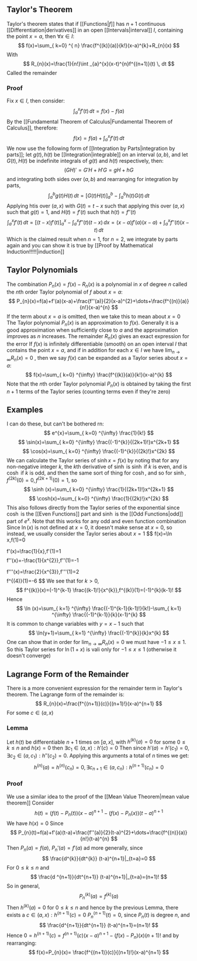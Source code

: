 ## Taylor's Theorem
Taylor's theorem states that if [[Functions|$f$]] has $n+1$ continuous [[Differentiation|derivatives]] in an open [[Intervals|interval]] $I$, containing the point $x=a$, then $\forall x\in I$:
$$
f(x)=\sum_{ k=0} ^{ n}  \frac{f^{(k)}(a)}{k!}(x-a)^{k}+R_{n}(x)
$$
With
$$
R_{n}(x)=\frac{1}{n!}\int _{a}^{x}(x-t)^{n}f^{(n+1)}(t) \, dt 
$$
Called the remainder
### Proof
Fix $x\in I$, then consider:
$$
\int _{a}^{x}f'(t) \, dt =f(x)-f(a)
$$
By the [[Fundamental Theorem of Calculus|Fundamental Theorem of Calculus]], therefore:
$$
f(x)=f(a)+\int _{a}^{x}f'(t) \, dt 
$$
We now use the following form of [[Integration by Parts|integration by parts]]; let $g(t),h(t)$ be [[Integration|integrable]] on an interval $(a,b)$, and let $G(t),H(t)$ be indefinite integrals of $g(t)$ and $h(t)$ respectively, then:
$$
(GH)'=G'H+H'G=gH+hG
$$
and integrating both sides over $(a,b)$ and rearranging for integration by parts,
$$
\int ^{b}_{a} g(t)H(t) \, dt =[G(t)H(t)]_{a}^{b}-\int ^{b}_{a} h(t)G(t) \, dt 
$$
    Applying htis over $(a,x)$ with $G(t)=t-x$ such that applying this over $(a,x)$ such that $g(t)=1$, and $H(t)=f'(t)$ such that $h(t)=f''(t)$
    $$
\int ^{x}_{a} f'(t) \, dt =[(t-x)f'(t)]_{a}^{x}-\int ^{x}_{a}  f''(t)(t-x) \, dx =(x-a)f'(a)(x-a)+\int _{a}^{x}f''(t)(x-t) \, dt 
$$
Which is the claimed result when $n=1$, for $n=2$, we integrate by parts again and you can show it is true by [[Proof by Mathematical Induction!!!!!|induction]] 
## Taylor Polynomials
The combination $P_{n}(x)=f(x)-R_{n}(x)$ is a polynomial in $x$ of degree $n$ called the $n$th order Taylor polynomial of $f$ about $x=a$:
$$
P_{n}(x)=f(a)+f'(a)(x-a)+\frac{f''(a)}{2}(x-a)^{2}+\dots+\frac{f^{(n)}(a)}{n!}(x-a)^{n}
$$
If the term about $x=a$ is omitted, then we take this to mean about $x=0$
The Taylor polynomial $P_{n}(x)$ is an approximation to $f(x)$. Generally it is a good approximation when sufficiently close to $a$ and the approximation improves as $n$ increases. The remainder $R_{n}(x)$ gives an exact expression for the error
If $f(x)$ is infinitely differentiable (smooth) on an open interval $I$ that contains the point $x=a$, and if in addition for each $x\in I$ we have $\lim_{ n \to \infty }R_{n}(x)=0$ , then we say $f(x)$ can be expanded as a Taylor series about $x=a$:
$$
f(x)=\sum_{ k=0} ^{\infty}  \frac{f^{(k)}(a)}{k!}(x-a)^{k}
$$
Note that the $n$th order Taylor polynomial $P_{n}(x)$ is obtained by taking the first $n+1$ terms of the Taylor series (counting terms even if they're zero)
## Examples
I can do these, but can't be bothered rn:
$$
e^{x}=\sum_{ k=0} ^{\infty}  \frac{1}{k!}
$$
$$
\sin(x)=\sum_{ k=0} ^{\infty}  \frac{(-1)^{k}}{(2k+1)!}x^{2k+1}
$$
$$
\cos(x)=\sum_{ k=0} ^{\infty}  \frac{(-1)^{k}}{(2k)!}x^{2k}
$$
We can calculate the Taylor series of $\sinh x=f(x)$ by noting that for any non-negative integer $k$, the $k$th derivative of $\sinh$ is $\sinh$ if $k$ is even, and is $\cosh$ if $k$ is odd, and then the same sort of thing for $\cosh$, and so for $\sinh$, $f^{(2k)}(0)=0,f^{(2k+1)}(0)=1$, so
$$
\sinh (x)=\sum_{ k=0} ^{\infty} \frac{1}{(2k+1)!}x^{2k+1}
$$
$$
\cosh(x)=\sum_{ k=0} ^{\infty}  \frac{1}{(2k)!}x^{2k}
$$
This also follows directly from the Taylor series of the exponential since $\cosh$ is the [[Even Functions]] part and $\sinh$ is the [[Odd Functions|odd]] part of $e^{ x }$. Note that this works for any odd and even function combination
Since $\ln (x)$ is not defined at $x=0$, it doesn't make sense at $x=0$, so instead, we usually consider the Taylor series about $x=1$
$$
f(x)=\ln x,f(1)=0

$$
$$
 f'(x)=\frac{1}{x},f'(1)=1
$$
$$
 f''(x)=-\frac{1}{x^{2}},f''(1)=-1

$$
$$
 f'''(x)=\frac{2}{x^{3}},f'''(1)=2
$$
$$
 f^{(4)}(1)=-6
$$
We see that for $k>0$, 
$$
f^{(k)}(x)=(-1)^{k-1} \frac{(k-1)!}{x^{k}},f^{(k)}(1)=(-1)^{k}(k-1)!
$$
Hence 
$$
\ln (x)=\sum_{ k=1} ^{\infty}  \frac{(-1)^{k-1}(k-1)!}{k!}-\sum_{ k=1} ^{\infty}  \frac{(-1)^{k-1}}{k}(x-1)^{k}
$$
It is common to change variables with $y=x-1$ such that
$$
\ln(y+1)=\sum_{ k=1} ^{\infty}  \frac{(-1)^{k}}{k}x^{k}
$$
One can show that in order for $\lim_{ n \to \infty }R_{n}(x)=0$ we must have $-1\leq x\leq 1$. So this Taylor series for $\ln(1+x)$ is vali only for $-1\leq x\leq 1$ (otherwise it doesn't converge)
## Lagrange Form of the Remainder
There is a more convenient expression for the remainder term in Taylor's theorem. The Lagrange form of the remainder is:
$$
R_{n}(x)=\frac{f^{(n+1)}(c)}{(n+1)!}(x-a)^{n+1}
$$
For some $c \in(a,x)$
### Lemma
Let $h(t)$ be differentiable $n+1$ times on $[a,x]$, with $h^{(k)}(a)=0$ for some $0\leq k\leq n$ and $h(x)=0$ then $\exists c_{1}\in(a,x):h'(c)=0$
Then since $h'(a)=h'(c_{1})=0,\exists c_{2}\in(a,c_{1}):h''(c_{2})=0$. Applying this arguments a total of $n$ times we get:
$$
h^{(n)}(a)=h^{(n)}(c_{n})=0,\exists c_{n+1}\in (a,c_{n}):h^{(n+1)}(c_{n})=0
$$
### Proof
We use a similar idea to the proof of the [[Mean Value Theorem|mean value theorem]]
Consider 
$$
h(t)=(f(t)-P_{n}(t))(x-a)^{n+1}-(f(x)-P_{n}(x))(t-a)^{n+1}
$$
We have $h(x)=0$
Since 
$$
P_{n}(t)=f(a)+f'(a)(t-a)+\frac{f''(a)}{2}(t-a)^{2}+\dots+\frac{f^{(n)}(a)}{n!}(t-a)^{n}
$$
Then $P_{n}(a)=f(a)$, $P_{n}'(a)=f'(a)$ ad more generally, since
$$
\frac{d^{k}}{dt^{k}} (t-a)^{n+1}|_{t=a}=0
$$
For $0\leq k\leq n$ and 
$$
\frac{d ^{n+1}}{dt^{n+1}} (t-a)^{n+1}|_{t=a}=(n+1)!
$$
So in general, 
$$
P_{n}^{(k)}(a)=f^{(k)}(a)
$$
Then $h^{(k)}(a)=0$ for $0\leq k\leq n$ and hence by the previous Lemma, there exists a $c\in(a,x):h^{(n+1)}(c)=0$ 
$P_{n}^{(n+1)}(t)=0$, since $P_{n}(t)$ is degree $n$, and
$$
\frac{d^{n+1}}{dt^{n+1}} (t-a)^{n+1}=(n+1)!
$$
Hence $0=h^{(n+1)}(c)=f^{(n+1)}(c)(x-a)^{n+1}-(f(x)-P_{n})(x)(n+1)!$ and by rearranging:
$$
f(x)=P_{n}(x)= \frac{f^{(n+1)}(c)}{(n+1)!}(x-a)^{n+1}
$$

